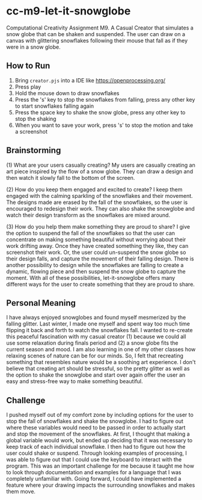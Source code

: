 # cc-m9-let-it-snowglobe
Computational Creativity Assignment M9. A Casual Creator that simulates a snow globe that can be shaken and suspended. The user can draw on a canvas with glittering snowflakes following their mouse that fall as if they were in a snow globe. 

## How to Run
1. Bring `creator.pjs` into a IDE like https://openprocessing.org/
2. Press play
3. Hold the mouse down to draw snowflakes
4. Press the 's' key to stop the snowflakes from falling, press any other key to start snowflakes falling again
5. Press the space key to shake the snow globe, press any other key to stop the shaking
7. When you want to save your work, press 's' to stop the motion and take a screenshot

## Brainstorming
(1) What are your users casually creating?
My users are casually creating an art piece inspired by the flow of a snow globe. They can draw a design and then watch it slowly fall to the bottom of the screen. 

(2) How do you keep them engaged and excited to create?
I keep them engaged with the calming sparkling of the snowflakes and their movement. The designs made are erased by the fall of the snowflakes, so
the user is encouraged to redesign their work. They can also shake the snowglobe and watch their design transform as the snowflakes are mixed around. 

(3) How do you help them make something they are proud to share?
I give the option to suspend the fall of the snowflakes so that the user can concentrate on making something beautiful without worrying about their
work drifting away. Once they have created something they like, they can screenshot their work. Or, the user could un-suspend the snow globe so their design falls, and 
capture the movement of their falling design. There is another possibility to design while the snowflakes are falling to create a dynamic, flowing piece and then suspend 
the snow globe to capture the moment. With all of these possibilities, let-it-snowglobe offers many different ways for the user to create something that they are
proud to share. 

## Personal Meaning 
I have always enjoyed snowglobes and found myself mesmerized by the falling glitter. Last winter, I made one myself and spent way too much time flipping it back and forth to watch the snowflakes fall. I wanted to re-create this peaceful fascination with my casual creator (1) because we could all use some relaxation during finals period and 
(2) a snow globe fits the current season and mood. I am also learning in one of my other classes how relaxing scenes of nature can be for our minds. So, I felt that recreating something
that resembles nature would be a soothing art experience. I don't believe that creating art should be stressful, so the pretty glitter as well as the option to shake the snowglobe and start 
over again offer the user an easy and stress-free way to make something beautiful. 

## Challenge 
I pushed myself out of my comfort zone by including options for the user to stop the fall of snowflakes and shake the snowglobe. I had to figure out where these variables would need to be passed in order to actually start and stop the movement of the snowflakes. At first, I thought that making a global variable would work, but ended up deciding that it was necessary to keep track of each individual snowflake. I then had to figure out how the user could shake or suspend. Through looking examples of processing, I was able to figure out that I could use the keyboard to interact with the program. This was an important challenge for me because it taught me how to look through documentation and examples for a language that I was completely unfamiliar with. Going forward, I could have implemented a feature where your drawing impacts the surrounding snowflakes and makes them move.
